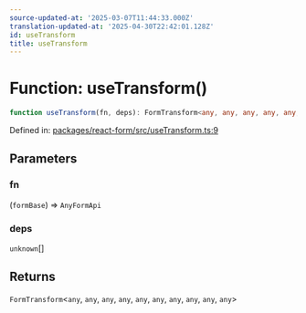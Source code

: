 ```yaml
---
source-updated-at: '2025-03-07T11:44:33.000Z'
translation-updated-at: '2025-04-30T22:42:01.128Z'
id: useTransform
title: useTransform
---
```


<!-- DO NOT EDIT: this page is autogenerated from the type comments -->

# Function: useTransform()

```ts
function useTransform(fn, deps): FormTransform<any, any, any, any, any, any, any, any, any, any>
```

Defined in: [packages/react-form/src/useTransform.ts:9](https://github.com/TanStack/form/blob/main/packages/react-form/src/useTransform.ts#L9)

## Parameters

### fn

(`formBase`) => `AnyFormApi`

### deps

`unknown`[]

## Returns

`FormTransform`\<`any`, `any`, `any`, `any`, `any`, `any`, `any`, `any`, `any`, `any`\>

